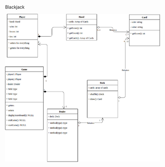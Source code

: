 Blackjack

![UML class Diagram](https://github.com/cmput402-w19/assignment4tdd-blackjack/blob/master/blackjack.png)

